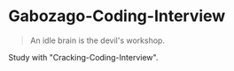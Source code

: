 # Gabozago-Coding-Interview

> An idle brain is the devil's workshop.



Study with "Cracking-Coding-Interview".

